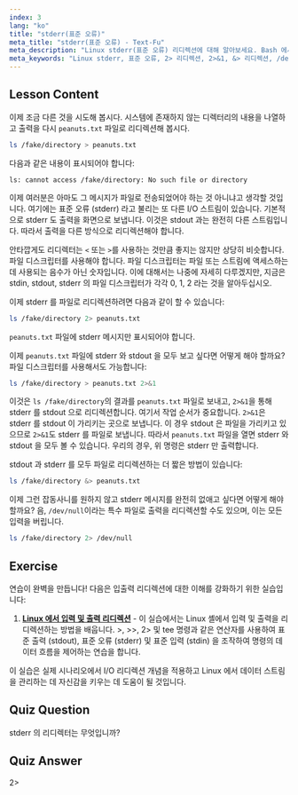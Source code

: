 ```yaml
---
index: 3
lang: "ko"
title: "stderr(표준 오류)"
meta_title: "stderr(표준 오류) - Text-Fu"
meta_description: "Linux stderr(표준 오류) 리디렉션에 대해 알아보세요. Bash 에서 오류 처리를 위해 2>, 2>&1, &> 및 /dev/null을 이해하세요. Linux 명령줄 기술을 향상시키세요!"
meta_keywords: "Linux stderr, 표준 오류, 2> 리디렉션, 2>&1, &> 리디렉션, /dev/null, Bash 오류 처리, Linux 튜토리얼, 초보자 Linux"
---
```


## Lesson Content

이제 조금 다른 것을 시도해 봅시다. 시스템에 존재하지 않는 디렉터리의 내용을 나열하고 출력을 다시 `peanuts.txt` 파일로 리디렉션해 봅시다.

```bash
ls /fake/directory > peanuts.txt
```

다음과 같은 내용이 표시되어야 합니다:

```plaintext
ls: cannot access /fake/directory: No such file or directory
```

이제 여러분은 아마도 그 메시지가 파일로 전송되었어야 하는 것 아니냐고 생각할 것입니다. 여기에는 표준 오류 (stderr) 라고 불리는 또 다른 I/O 스트림이 있습니다. 기본적으로 stderr 도 출력을 화면으로 보냅니다. 이것은 stdout 과는 완전히 다른 스트림입니다. 따라서 출력을 다른 방식으로 리디렉션해야 합니다.

안타깝게도 리디렉터는 `<` 또는 `>`를 사용하는 것만큼 좋지는 않지만 상당히 비슷합니다. 파일 디스크립터를 사용해야 합니다. 파일 디스크립터는 파일 또는 스트림에 액세스하는 데 사용되는 음수가 아닌 숫자입니다. 이에 대해서는 나중에 자세히 다루겠지만, 지금은 stdin, stdout, stderr 의 파일 디스크립터가 각각 0, 1, 2 라는 것을 알아두십시오.

이제 stderr 를 파일로 리디렉션하려면 다음과 같이 할 수 있습니다:

```bash
ls /fake/directory 2> peanuts.txt
```

`peanuts.txt` 파일에 stderr 메시지만 표시되어야 합니다.

이제 `peanuts.txt` 파일에 stderr 와 stdout 을 모두 보고 싶다면 어떻게 해야 할까요? 파일 디스크립터를 사용해서도 가능합니다:

```bash
ls /fake/directory > peanuts.txt 2>&1
```

이것은 `ls /fake/directory`의 결과를 `peanuts.txt` 파일로 보내고, `2>&1`을 통해 stderr 를 stdout 으로 리디렉션합니다. 여기서 작업 순서가 중요합니다. `2>&1`은 stderr 를 stdout 이 가리키는 곳으로 보냅니다. 이 경우 stdout 은 파일을 가리키고 있으므로 `2>&1`도 stderr 를 파일로 보냅니다. 따라서 `peanuts.txt` 파일을 열면 stderr 와 stdout 을 모두 볼 수 있습니다. 우리의 경우, 위 명령은 stderr 만 출력합니다.

stdout 과 stderr 를 모두 파일로 리디렉션하는 더 짧은 방법이 있습니다:

```bash
ls /fake/directory &> peanuts.txt
```

이제 그런 잡동사니를 원하지 않고 stderr 메시지를 완전히 없애고 싶다면 어떻게 해야 할까요? 음, `/dev/null`이라는 특수 파일로 출력을 리디렉션할 수도 있으며, 이는 모든 입력을 버립니다.

```bash
ls /fake/directory 2> /dev/null
```

## Exercise

연습이 완벽을 만듭니다! 다음은 입출력 리디렉션에 대한 이해를 강화하기 위한 실습입니다:

1. **[Linux 에서 입력 및 출력 리디렉션](https://labex.io/ko/labs/comptia-redirecting-input-and-output-in-linux-590840)** - 이 실습에서는 Linux 셸에서 입력 및 출력을 리디렉션하는 방법을 배웁니다. >, >>, 2> 및 tee 명령과 같은 연산자를 사용하여 표준 출력 (stdout), 표준 오류 (stderr) 및 표준 입력 (stdin) 을 조작하여 명령의 데이터 흐름을 제어하는 ​​연습을 합니다.

이 실습은 실제 시나리오에서 I/O 리디렉션 개념을 적용하고 Linux 에서 데이터 스트림을 관리하는 데 자신감을 키우는 데 도움이 될 것입니다.

## Quiz Question

stderr 의 리디렉터는 무엇입니까?

## Quiz Answer

2>
